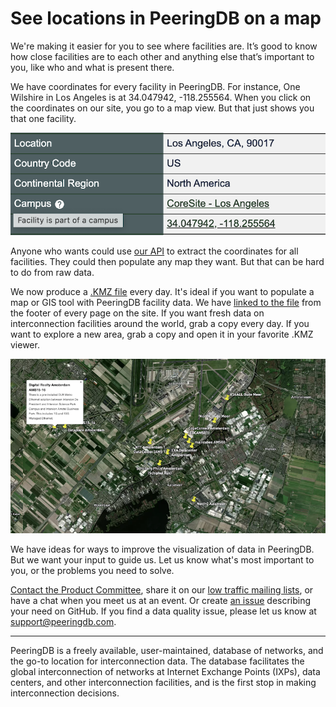 # See locations in PeeringDB on a map
We're making it easier for you to see where facilities are. It’s good to know how close facilities are to each other and anything else that’s important to you, like who and what is present there.

We have coordinates for every facility in PeeringDB. For instance, One Wilshire in Los Angeles is at 34.047942, -118.255564. When you click on the coordinates on our site, you go to a map view. But that just shows you that one facility.

![Example of a Geocode entry for a Facility](images/geocode_example.png)

Anyone who wants could use [our API](https://docs.peeringdb.com/api_specs/) to extract the coordinates for all facilities. They could then populate any map they want. But that can be hard to do from raw data.

We now produce a [.KMZ file](https://fileinfo.com/extension/kmz) every day. It's ideal if you want to populate a map or GIS tool with PeeringDB facility data. We have [linked to the file](https://public.peeringdb.com/peeringdb.kmz) from the footer of every page on the site. If you want fresh data on interconnection facilities around the world, grab a copy every day. If you want to explore a new area, grab a copy and open it in your favorite .KMZ viewer.

![Example of KMZ data view zoomed in to Amsterdam](images/kmz_view_amsterdam.png)

We have ideas for ways to improve the visualization of data in PeeringDB. But we want your input to guide us. Let us know what's most important to you, or the problems you need to solve.

[Contact the Product Committee](mailto:productcom@lists.peeringdb.com), share it on our [low traffic mailing lists](https://docs.peeringdb.com/#mailing-lists), or have a chat when you meet us at an event. Or create [an issue](https://github.com/peeringdb/peeringdb/issues) describing your need on GitHub. If you find a data quality issue, please let us know at [support@peeringdb.com](mailto:support@peeringdb.com).

---

PeeringDB is a freely available, user-maintained, database of networks, and the go-to location for interconnection data. The database facilitates the global interconnection of networks at Internet Exchange Points (IXPs), data centers, and other interconnection facilities, and is the first stop in making interconnection decisions.

